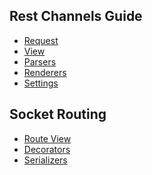 ## Rest Channels Guide

* [Request][request]
* [View][view]
* [Parsers][parsers]
* [Renderers][renderers]
* [Settings][settings]

[request]: guide/request.md
[view]: guide/view.md
[parsers]: guide/parsers.md
[renderers]: guide/renderers.md
[settings]: guide/settings.md

## Socket Routing
* [Route View][route view]
* [Decorators][decorators]
* [Serializers][serializers]

[route view]: guide/socket_routing/route_view.md
[decorators]: guide/socket_routing/decorators.md
[serializers]: guide/socket_routing/serializers.md
